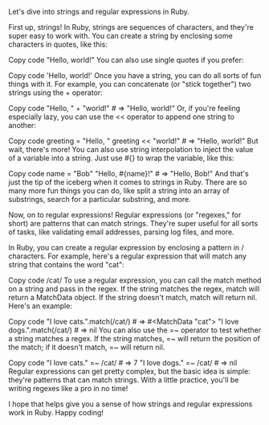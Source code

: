 Let's dive into strings and regular expressions in Ruby.

First up, strings! In Ruby, strings are sequences of characters, and they're super easy to work with. You can create a string by enclosing some characters in quotes, like this:

Copy code
"Hello, world!"
You can also use single quotes if you prefer:

Copy code
'Hello, world!'
Once you have a string, you can do all sorts of fun things with it. For example, you can concatenate (or "stick together") two strings using the + operator:

Copy code
"Hello, " + "world!"  # => "Hello, world!"
Or, if you're feeling especially lazy, you can use the << operator to append one string to another:

Copy code
greeting = "Hello, "
greeting << "world!"  # => "Hello, world!"
But wait, there's more! You can also use string interpolation to inject the value of a variable into a string. Just use #{} to wrap the variable, like this:

Copy code
name = "Bob"
"Hello, #{name}!"  # => "Hello, Bob!"
And that's just the tip of the iceberg when it comes to strings in Ruby. There are so many more fun things you can do, like split a string into an array of substrings, search for a particular substring, and more.

Now, on to regular expressions! Regular expressions (or "regexes," for short) are patterns that can match strings. They're super useful for all sorts of tasks, like validating email addresses, parsing log files, and more.

In Ruby, you can create a regular expression by enclosing a pattern in / characters. For example, here's a regular expression that will match any string that contains the word "cat":

Copy code
/cat/
To use a regular expression, you can call the match method on a string and pass in the regex. If the string matches the regex, match will return a MatchData object. If the string doesn't match, match will return nil. Here's an example:

Copy code
"I love cats.".match(/cat/)  # => #<MatchData "cat">
"I love dogs.".match(/cat/)  # => nil
You can also use the =~ operator to test whether a string matches a regex. If the string matches, =~ will return the position of the match; if it doesn't match, =~ will return nil.

Copy code
"I love cats." =~ /cat/  # => 7
"I love dogs." =~ /cat/  # => nil
Regular expressions can get pretty complex, but the basic idea is simple: they're patterns that can match strings. With a little practice, you'll be writing regexes like a pro in no time!

I hope that helps give you a sense of how strings and regular expressions work in Ruby. Happy coding!
